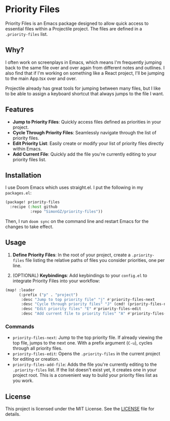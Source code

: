 # Priority Files

Priority Files is an Emacs package designed to allow quick access to essential files within a Projectile project. The files are defined in a `.priority-files` list.

## Why?

I often work on screenplays in Emacs, which means I'm frequently jumping back to the same file over and over again from different notes and outlines. I also find that if I'm working on something like a React project, I'll be jumping to the main App.tsx over and over.

Projectile already has great tools for jumping between many files, but I like to be able to assign a keyboard shortcut that always jumps to the file I want.

## Features

- **Jump to Priority Files**: Quickly access files defined as priorities in your project.
- **Cycle Through Priority Files**: Seamlessly navigate through the list of priority files.
- **Edit Priority List**: Easily create or modify your list of priority files directly within Emacs.
- **Add Current File**: Quickly add the file you're currently editing to your priority files list.

## Installation

I use Doom Emacs which uses straight.el. I put the following in my `packages.el`:

```lisp
(package! priority-files
  :recipe (:host github
           :repo "SimonGZ/priority-files"))
```

Then, I run `doom sync` on the command line and restart Emacs for the changes to take effect.

## Usage

1. **Define Priority Files**: In the root of your project, create a `.priority-files` file listing the relative paths of files you consider priorities, one per line.

2. (OPTIONAL) **Keybindings**: Add keybindings to your `config.el` to integrate Priority Files into your workflow:

```lisp
(map! :leader
      (:prefix ("p" . "project")
       :desc "Jump to top priority file" "j" #'priority-files-next
       :desc "Cycle through priority files" "J" (cmd! (priority-files-next t))
       :desc "Edit priority files" "E" #'priority-files-edit
       :desc "Add current file to priority files" "A" #'priority-files-add-file))
```

### Commands

- `priority-files-next`: Jump to the top priority file. If already viewing the top file, jumps to the next one. With a prefix argument (`C-u`), cycles through all priority files.
- `priority-files-edit`: Opens the `.priority-files` in the current project for editing or creation.
- `priority-files-add-file`: Adds the file you're currently editing to the `.priority-files` list. If the list doesn't exist yet, it creates one in your project root. This is a convenient way to build your priority files list as you work.

## License

This project is licensed under the MIT License. See the [LICENSE](https://github.com/SimonGZ/priority-files/blob/main/LICENSE) file for details.
